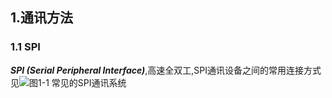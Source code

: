 ## 1.通讯方法
### 1.1 SPI
***SPI (Serial Peripheral Interface)***,高速全双工,SPI通讯设备之间的常用连接方式见![](/SPIwulicen.png "图1-1 常见的SPI通讯系统")
